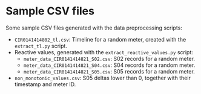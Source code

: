 # Sample CSV files

Some sample CSV files generated with the data preprocessing scripts:
- `CIR0141414802_tl.csv`: Timeline for a random meter, created with the `extract_tl.py` script.
- Reactive values, generated with the `extract_reactive_values.py` script:
    - `meter_data_CIR0141414821_S02.csv`: S02 records for a random meter.
    - `meter_data_CIR0141414821_S04.csv`: S04 records for a random meter.
    - `meter_data_CIR0141414821_S05.csv`: S05 records for a random meter.
- `non_monotonic_values.csv`: S05 deltas lower than 0, together with their timestamp and meter ID.
